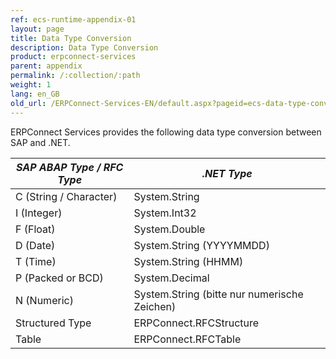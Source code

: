 ```yaml
---
ref: ecs-runtime-appendix-01
layout: page
title: Data Type Conversion
description: Data Type Conversion
product: erpconnect-services
parent: appendix
permalink: /:collection/:path
weight: 1
lang: en_GB
old_url: /ERPConnect-Services-EN/default.aspx?pageid=ecs-data-type-conversion
---
```


ERPConnect Services provides the following data type conversion between SAP and .NET.

| *SAP ABAP Type / RFC Type* | *.NET Type*                                  |
|----------------------------|----------------------------------------------|
| C (String / Character)     | System.String                                |
| I (Integer)                | System.Int32                                 |
| F (Float)                  | System.Double                                |
| D (Date)                   | System.String (YYYYMMDD)                     |
| T (Time)                   | System.String (HHMM)                         |
| P (Packed or BCD)          | System.Decimal                               |
| N (Numeric)                | System.String (bitte nur numerische Zeichen) |
| Structured Type            | ERPConnect.RFCStructure                      |
| Table                      | ERPConnect.RFCTable                          |